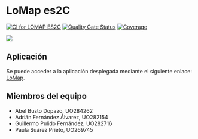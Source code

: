 # LoMap es2C

[![CI for LOMAP ES2C](https://github.com/Arquisoft/lomap_es2c/actions/workflows/lomap_es2c.yml/badge.svg)](https://github.com/Arquisoft/lomap_es2c/actions/workflows/lomap_es2c.yml)
[![Quality Gate Status](https://sonarcloud.io/api/project_badges/measure?project=Arquisoft_lomap_es2c&metric=alert_status)](https://sonarcloud.io/summary/new_code?id=Arquisoft_lomap_es2c)
[![Coverage](https://sonarcloud.io/api/project_badges/measure?project=Arquisoft_lomap_0&metric=coverage)](https://sonarcloud.io/summary/new_code?id=Arquisoft_lomap_es2c)

<p float="center">
<img src="https://res.cloudinary.com/lomapes2c/image/upload/v1683078606/LoMap_txkg7n.png">
</p>


## Aplicación

Se puede acceder a la aplicación desplegada mediante el siguiente enlace: [LoMap](https://lomapes2c.eastus.cloudapp.azure.com/).

## Miembros del equipo
- Abel Busto Dopazo, UO284262
- Adrián Fernández Álvarez, UO282154
- Guillermo Pulido Fernández, UO282716
- Paula Suárez Prieto, UO269745

